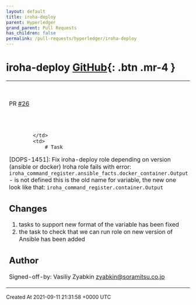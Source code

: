 ```yaml
---
layout: default
title: iroha-deploy
parent: Hyperledger
grand_parent: Pull Requests
has_children: false
permalink: /pull-requests/hyperledger/iroha-deploy
---
```


# iroha-deploy <span class="fs-3 right-align">[GitHub](https://github.com/hyperledger/iroha-deploy){: .btn .mr-4 }</span>


<div>
    <table>
        <tr>
            <td>
                PR <a href="https://github.com/hyperledger/iroha-deploy/pull/26" class=".btn">#26</a>
            </td>
            <td>
                <b>
                    [DOPS-1451] Fix Iroha deploy role
                </b>
            </td>
        </tr>
        <tr>
            <td>
                
            </td>
            <td>
                # Task
[DOPS-1451]: Fix iroha-deploy role
depending on version (ansible or docker) Iroha role fails with error:
`iroha_command_register.ansible_facts.docker_container.Output` - is not defined
this is the old name for variable, the new one look like that: `iroha_command_register.container.Output`

## Changes
1. tasks to support new format of the variable  has been fixed
2.  the task to check  that we can run role on new version of Ansible has been added

## Author
Signed-off-by: Vasiliy Zyabkin zyabkin@soramitsu.co.jp
            </td>
        </tr>
    </table>
    <div class="right-align">
        Created At 2021-09-11 21:31:58 +0000 UTC
    </div>
</div>

